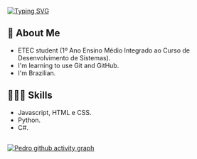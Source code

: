 [![Typing SVG](https://readme-typing-svg.herokuapp.com/?color=d1d1ff&size=35&center=true&vCenter=true&width=1000&lines=Hi,+I'm+Pedro+Henrique+👋)](https://git.io/typing-svg)

## 🚀 About Me
- ETEC student (1º Ano Ensino Médio Integrado ao Curso de Desenvolvimento de Sistemas).
- I'm learning to use Git and GitHub.
- I'm Brazilian.

## 👨🏻‍💻 Skills
- Javascript, HTML e CSS.
- Python.
- C#.

## 
[![Pedro github activity graph](https://github-readme-activity-graph.cyclic.app/graph?username=nukhes&bg_color=171717&color=9478cc&line=695298&point=c1aee6&area=true&hide_border=true)](https://github.com/ashutosh00710/github-readme-activity-graph)
